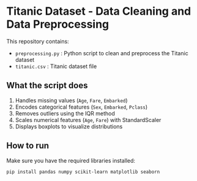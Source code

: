 # Titanic Dataset - Data Cleaning and Data Preprocessing

This repository contains:
- `preprocessing.py` : Python script to clean and preprocess the Titanic dataset
- `titanic.csv` : Titanic dataset file

## What the script does
1. Handles missing values (`Age`, `Fare`, `Embarked`)
2. Encodes categorical features (`Sex`, `Embarked`, `Pclass`)
3. Removes outliers using the IQR method
4. Scales numerical features (`Age`, `Fare`) with StandardScaler
5. Displays boxplots to visualize distributions

## How to run
Make sure you have the required libraries installed:
```bash
pip install pandas numpy scikit-learn matplotlib seaborn
